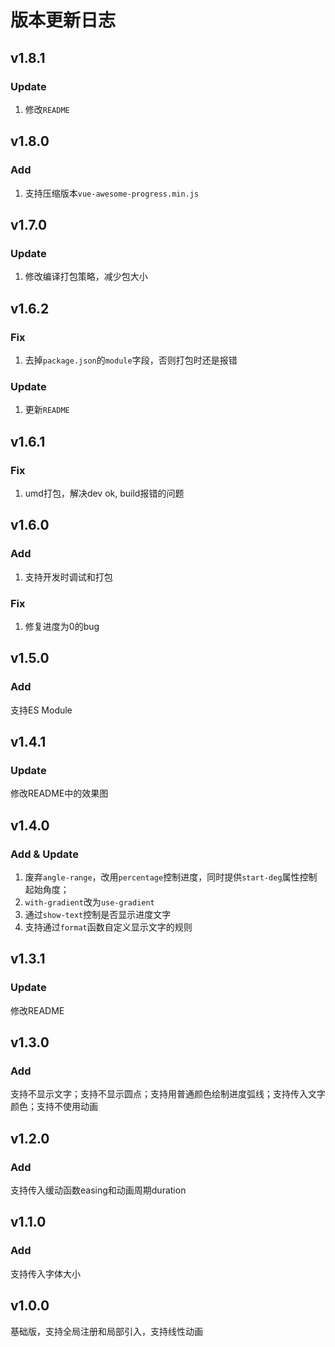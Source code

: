 # 版本更新日志

## v1.8.1

### Update

1. 修改`README`

## v1.8.0

### Add

1. 支持压缩版本`vue-awesome-progress.min.js`

## v1.7.0

### Update

1. 修改编译打包策略，减少包大小

## v1.6.2

### Fix

1. 去掉`package.json`的`module`字段，否则打包时还是报错

### Update

1. 更新`README`

## v1.6.1

### Fix

1. umd打包，解决dev ok, build报错的问题

## v1.6.0

### Add

1. 支持开发时调试和打包

### Fix

1. 修复进度为0的bug

## v1.5.0

### Add

支持ES Module

## v1.4.1

### Update

修改README中的效果图

## v1.4.0

### Add & Update

1. 废弃`angle-range`，改用`percentage`控制进度，同时提供`start-deg`属性控制起始角度；
2. `with-gradient`改为`use-gradient`
3. 通过`show-text`控制是否显示进度文字
4. 支持通过`format`函数自定义显示文字的规则

## v1.3.1

### Update

修改README

## v1.3.0

### Add

支持不显示文字；支持不显示圆点；支持用普通颜色绘制进度弧线；支持传入文字颜色；支持不使用动画

## v1.2.0

### Add

支持传入缓动函数easing和动画周期duration

## v1.1.0

### Add

支持传入字体大小

## v1.0.0

基础版，支持全局注册和局部引入，支持线性动画
